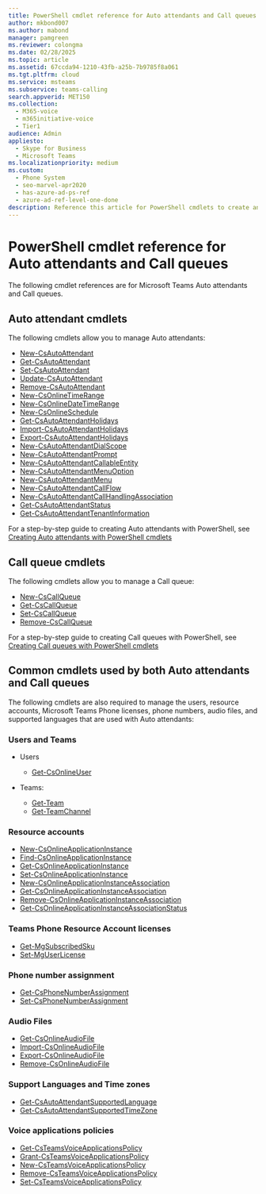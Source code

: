 ```yaml
---
title: PowerShell cmdlet reference for Auto attendants and Call queues
author: mkbond007
ms.author: mabond
manager: pamgreen
ms.reviewer: colongma
ms.date: 02/28/2025
ms.topic: article
ms.assetid: 67ccda94-1210-43fb-a25b-7b9785f8a061
ms.tgt.pltfrm: cloud
ms.service: msteams
ms.subservice: teams-calling
search.appverid: MET150
ms.collection: 
  - M365-voice
  - m365initiative-voice
  - Tier1
audience: Admin
appliesto: 
  - Skype for Business
  - Microsoft Teams
ms.localizationpriority: medium
ms.custom:
  - Phone System
  - seo-marvel-apr2020
  - has-azure-ad-ps-ref
  - azure-ad-ref-level-one-done
description: Reference this article for PowerShell cmdlets to create and manage Auto attendants and Call queues in Microsoft Teams.
---
```


# PowerShell cmdlet reference for Auto attendants and Call queues

The following cmdlet references are for Microsoft Teams Auto attendants and Call queues.

## Auto attendant cmdlets

The following cmdlets allow you to manage Auto attendants:

- [New-CsAutoAttendant](/powershell/module/teams/new-csautoattendant)  
- [Get-CsAutoAttendant](/powershell/module/teams/get-csautoattendant)
- [Set-CsAutoAttendant](/powershell/module/teams/set-csautoattendant)
- [Update-CsAutoAttendant](/powershell/module/teams/update-csautoattendant)
- [Remove-CsAutoAttendant](/powershell/module/teams/remove-csautoattendant)
- [New-CsOnlineTimeRange](/powershell/module/teams/new-csonlinetimerange)
- [New-CsOnlineDateTimeRange](/powershell/module/teams/new-csonlinedatetimerange)
- [New-CsOnlineSchedule](/powershell/module/teams/New-CsOnlineSchedule)
- [Get-CsAutoAttendantHolidays](/powershell/module/teams/get-csautoattendantholidays)
- [Import-CsAutoAttendantHolidays](/powershell/module/teams/import-csautoattendantholidays)
- [Export-CsAutoAttendantHolidays](/powershell/module/teams/export-csautoattendantholidays)
- [New-CsAutoAttendantDialScope](/powershell/module/teams/New-CsAutoAttendantDialScope)
- [New-CsAutoAttendantPrompt](/powershell/module/teams/New-CsAutoAttendantPrompt)
- [New-CsAutoAttendantCallableEntity](/powershell/module/teams/New-CsAutoAttendantCallableEntity)
- [New-CsAutoAttendantMenuOption](/powershell/module/teams/New-CsAutoAttendantMenuOption)
- [New-CsAutoAttendantMenu](/powershell/module/teams/new-csautoattendantmenu)
- [New-CsAutoAttendantCallFlow](/powershell/module/teams/New-CsAutoAttendantCallFlow)
- [New-CsAutoAttendantCallHandlingAssociation](/powershell/module/teams/New-CsAutoAttendantCallHandlingAssociation)
- [Get-CsAutoAttendantStatus](/powershell/module/teams/Get-CsAutoAttendantStatus)
- [Get-CsAutoAttendantTenantInformation](/powershell/module/teams/Get-CsAutoAttendantTenantInformation)

For a step-by-step guide to creating Auto attendants with PowerShell, see [Creating Auto attendants with PowerShell cmdlets](create-a-phone-system-auto-attendant-via-cmdlets.md)

## Call queue cmdlets

The following cmdlets allow you to manage a Call queue:

- [New-CsCallQueue](/powershell/module/teams/New-CsCallQueue)
- [Get-CsCallQueue](/powershell/module/teams/Get-CsCallQueue)
- [Set-CsCallQueue](/powershell/module/teams/Set-CsCallQueue)
- [Remove-CsCallQueue](/powershell/module/teams/Remove-CsCallQueue)

For a step-by-step guide to creating Call queues with PowerShell, see [Creating Call queues with PowerShell cmdlets](create-a-phone-system-call-queue-via-cmdlets.md)

## Common cmdlets used by both Auto attendants and Call queues

The following cmdlets are also required to manage the users, resource accounts, Microsoft Teams Phone licenses, phone numbers, audio files, and supported languages that are used with Auto attendants:

### Users and Teams

- Users
  - [Get-CsOnlineUser](/powershell/module/teams/Get-CsOnlineUser)

- Teams:
  - [Get-Team](/powershell/module/teams/Get-Team)
  - [Get-TeamChannel](/powershell/module/teams/Get-TeamChannel)

### Resource accounts

- [New-CsOnlineApplicationInstance](/powershell/module/teams/New-CsOnlineApplicationInstance)
- [Find-CsOnlineApplicationInstance](/powershell/module/teams/Find-CsOnlineApplicationInstance)
- [Get-CsOnlineApplicationInstance](/powershell/module/teams/Get-CsOnlineApplicationInstance)
- [Set-CsOnlineApplicationInstance](/powershell/module/teams/Set-CsOnlineApplicationInstance)
- [New-CsOnlineApplicationInstanceAssociation](/powershell/module/teams/New-CsOnlineApplicationInstanceAssociation)
- [Get-CsOnlineApplicationInstanceAssociation](/powershell/module/teams/Get-CsOnlineApplicationInstanceAssociation)
- [Remove-CsOnlineApplicationInstanceAssociation](/powershell/module/teams/Remove-CsOnlineApplicationInstanceAssociation)
- [Get-CsOnlineApplicationInstanceAssociationStatus](/powershell/module/teams/Get-CsOnlineApplicationInstanceAssociationStatus)

### Teams Phone Resource Account licenses

- [Get-MgSubscribedSku](/powershell/module/microsoft.graph.identity.directorymanagement/get-mgsubscribedsku)
- [Set-MgUserLicense](/powershell/module/microsoft.graph.users.actions/set-mguserlicense)

### Phone number assignment

- [Get-CsPhoneNumberAssignment](/powershell/module/teams/Get-CsPhoneNumberAssignment)
- [Set-CsPhoneNumberAssignment](/powershell/module/teams/Set-CsPhoneNumberAssignment)

### Audio Files

- [Get-CsOnlineAudioFile](/powershell/module/teams/Get-CsOnlineAudioFile)
- [Import-CsOnlineAudioFile](/powershell/module/teams/Import-CsOnlineAudioFile)
- [Export-CsOnlineAudioFile](/powershell/module/teams/Export-CsOnlineAudioFile)
- [Remove-CsOnlineAudioFile](/powershell/module/teams/Remove-CsOnlineAudioFile)

### Support Languages and Time zones

- [Get-CsAutoAttendantSupportedLanguage](/powershell/module/teams/Get-CsAutoAttendantSupportedLanguage)
- [Get-CsAutoAttendantSupportedTimeZone](/powershell/module/teams/Get-CsAutoAttendantSupportedTimeZone)

### Voice applications policies

- [Get-CsTeamsVoiceApplicationsPolicy](/powershell/module/teams/Get-CsTeamsVoiceApplicationsPolicy)
- [Grant-CsTeamsVoiceApplicationsPolicy](/powershell/module/teams/Grant-CsTeamsVoiceApplicationsPolicy)
- [New-CsTeamsVoiceApplicationsPolicy](/powershell/module/teams/New-CsTeamsVoiceApplicationsPolicy)
- [Remove-CsTeamsVoiceApplicationsPolicy](/powershell/module/teams/Remove-CsTeamsVoiceApplicationsPolicy)
- [Set-CsTeamsVoiceApplicationsPolicy](/powershell/module/teams/Set-CsTeamsVoiceApplicationsPolicy)
